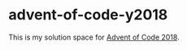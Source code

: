 # advent-of-code-y2018
This is my solution space for [Advent of Code 2018](https://adventofcode.com/).
